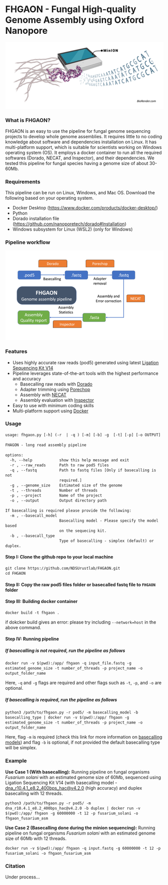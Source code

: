 # FHGAON - **Fungal High-quality Genome Assembly using Oxford Nanopore**

![](media/FHGAON_header.png)

### What is FHGAON?
FHGAON is an easy to use the pipeline for fungal genome sequencing projects to develop whole genome assemblies. It requires little to no coding knowledge about software and dependencies installation on Linux. It has multi-platform support, which is suitable for scientists working on Windows operating system (OS). It employs a docker container to run all the required softwares (Dorado, NECAT, and Inspector), and their dependencies. We tested this pipeline for fungal species having a genome size of about 30-60Mb. 

### Requirements
This pipeline can be run on Linux, Windows, and Mac OS. Download the following based on your operating system.
- Docker Desktop (https://www.docker.com/products/docker-desktop/)
- Python 
- Dorado installation file (https://github.com/nanoporetech/dorado#Installation)
- Windows subsystem for Linux (WSL2) (only for Windows)

### Pipeline workflow
![](media/fhgaon_workflow.png)

### Features
- Uses highly accurate raw reads (pod5) generated using latest [Ligation Sequencing Kit V14](https://store.nanoporetech.com/us/ligation-sequencing-kit-v14.html)
- Pipeline leverages state-of-the-art tools with the highest performance and accuracy
  - Basecalling raw reads with [Dorado](https://github.com/nanoporetech/dorado)
  - Adapter trimming using [Porechop](https://github.com/rrwick/Porechop)
  - Assembly with [NECAT](https://github.com/xiaochuanle/NECAT)
  - Assembly evaluation with [Inspector](https://github.com/Maggi-Chen/Inspector)
- Easy to use with minimum coding skills
- Multi-platform support using [Docker](https://www.docker.com/products/docker-desktop/)

### Usage
```
usage: fhgaon.py [-h] (-r  | -q ) [-m] [-b] -g  [-t] [-p] [-o OUTPUT]

FHAGON - long read assembly pipeline

options:
  -h, --help            show this help message and exit
  -r , --raw_reads      Path to raw pod5 files
  -q , --fastq          Path to fastq files [Only if basecalling is not
                        required.]
  -g , --genome_size    Estimated size of the genome
  -t , --threads        Number of threads
  -p , --project        Name of the project
  -o , --output         Output directory path

If basecalling is required please provide the following:
  -m , --basecall_model 
                        Basecalling model - Please specify the model based
                        on the sequecing kit.
  -b , --basecall_type 
                        Type of basecalling - simplex (default) or duplex.
```
#### Step I: Clone the github repo to your local machine
```
git clone https://github.com/NDSUrustlab/FHGAON.git
cd FHGAON
```
#### Step II: Copy the raw pod5 files folder or basecalled fastq file to `FHGAON` folder

#### Step III: Building docker container
```
docker build -t fhgaon .
```
if dokcker build gives an error: please try including `--network=host` in the above command.
#### Step IV: Running pipeline
##### If basecalling is not required, run the pipeline as follows
```
docker run -v $(pwd):/app/ fhgaon -q input_file.fastq -g estimated_genome_size -t number_of_threads -p project_name -o output_folder_name
```
Here, `-q` and `-g` flags are required and other flags such as `-t`, `-p`, and `-o` are optional.

##### If basecalling is required, run the pipeline as follows
```
python3 /path/to/fhgaon.py -r pod5/ -m basecalling_model -b basecalling_type | docker run -v $(pwd):/app/ fhgaon -g estimated_genome_size -t number_of_threads -p project_name -o output_folder_name
```
Here, flag `-m` is required (check this link for more information on [basecalling models](https://github.com/nanoporetech/dorado#available-basecalling-models)) and flag `-b` is optional, if not provided the default basecalling type will be simplex.

### Example

**Use Case 1 (With basecalling):** Running pipeline on fungal organisms _Fusarium solani_ with an estimated genome size of 60Mb, sequenced using Ligation Sequencing Kit V14 (with basecalling model - dna_r10.4.1_e8.2_400bps_hac@v4.2.0 (high accuracy) and duplex basecalling with 12 threads.

```
python3 /path/to/fhgaon.py -r pod5/ -m dna_r10.4.1_e8.2_400bps_hac@v4.2.0 -b duplex | docker run -v $(pwd):/app/ fhgaon -g 60000000 -t 12 -p fusarium_solani -o fhgaon_fusarium_asm
```
**Use Case 2 (Basecalling done during the minion sequencing):** Running pipeline on fungal organisms _Fusarium solani_ with an estimated genome size of 60Mb with 12 threads.
```
docker run -v $(pwd):/app/ fhgaon -q input.fastq -g 60000000 -t 12 -p fusarium_solani -o fhgaon_fusarium_asm
```

### Citation
Under process...

